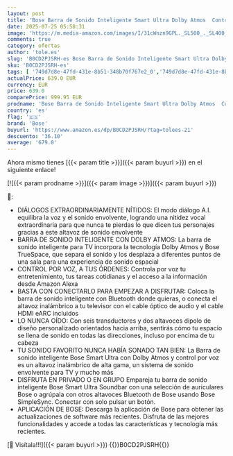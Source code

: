 ```yaml
---
layout: post
title: 'Bose Barra de Sonido Inteligente Smart Ultra Dolby Atmos  Control por Voz de Alexa Bluetooth inalámbrico con IA  Sistema de Sonido Envolvente para TV  Blanco'
date: 2025-07-25 05:58:31
image: 'https://m.media-amazon.com/images/I/31cWnzn9GPL._SL500_._SL400_.jpg'
comments: true
category: ofertas
author: 'tole.es'
slug: 'B0CD2PJSRH-es Bose Barra de Sonido Inteligente Smart Ultra Dolby Atmos...'
sku: 'B0CD2PJSRH-es'
tags: [ '749d7d8e-47fd-431e-8b51-348b70f767e2_0','749d7d8e-47fd-431e-8b51-348b70f767e2_9801','Altavoces','Arborist Merchandising Root','Barras de sonido','Bose','Custom Stores','Electrónica','Equipos de audio y Hi-Fi','Self Service','Special Features Stores','Top Brands Speakers Selection','alexa','bose','dd635ce1-b8f1-4920-b4b9-c00c26aa6274_0','dd635ce1-b8f1-4920-b4b9-c00c26aa6274_9401','🇪🇸', ]
actualPrice: 639.0 EUR
currency: EUR
price: 639.0
comparePrice: 999.95 EUR
prodname: 'Bose Barra de Sonido Inteligente Smart Ultra Dolby Atmos  Control por Voz de Alexa Bluetooth inalámbrico con IA  Sistema de Sonido Envolvente para TV  Blanco'
country: 'es'
flag: '🇪🇸'
brand: 'Bose'
buyurl: 'https://www.amazon.es/dp/B0CD2PJSRH/?tag=tolees-21'
descuento: '36.10'
average: '679.0'
---
```


Ahora mismo tienes [{{< param title >}}]({{< param buyurl >}}) en el siguiente enlace!

[![{{< param prodname >}}]({{< param image >}})]({{< param buyurl >}})

🔎:

- DIÁLOGOS EXTRAORDINARIAMENTE NÍTIDOS: El modo diálogo A.I. equilibra la voz y el sonido envolvente, logrando una nitidez vocal extraordinaria para que nunca te pierdas lo que dicen tus personajes gracias a este altavoz de sonido envolvente
- BARRA DE SONIDO INTELIGENTE CON DOLBY ATMOS: La barra de sonido inteligente para TV incorpora la tecnología Dolby Atmos y Bose TrueSpace, que separa el sonido y los desplaza a diferentes puntos de una sala para una experiencia de sonido espacial
- CONTROL POR VOZ, A TUS ÓRDENES: Controla por voz tu entretenimiento, tus tareas cotidianas y el acceso a la información desde Amazon Alexa
- BASTA CON CONECTARLO PARA EMPEZAR A DISFRUTAR: Coloca la barra de sonido inteligente con Bluetooth donde quieras, o conecta el altavoz inalámbrico a tu televisor con el cable óptico de audio y el cable HDMI eARC incluidos
- LO NUNCA OÍDO: Con seis transductores y dos altavoces dipolo de diseño personalizado orientados hacia arriba, sentirás cómo tu espacio se llena de sonido en todas las direcciones, incluso por encima de tu cabeza
- TU SONIDO FAVORITO NUNCA HABÍA SONADO TAN BIEN: La Barra de sonido inteligente Bose Smart Ultra con Dolby Atmos y control por voz es un altavoz inalámbrico de alta gama, un sistema de sonido envolvente para TV y mucho más
- DISFRUTA EN PRIVADO O EN GRUPO Empareja tu barra de sonido inteligente Bose Smart Ultra Soundbar con una selección de auriculares Bose o agrúpala con otros altavoces Bluetooth de Bose usando Bose SimpleSync. Conectar con solo pulsar un botón.
- APLICACIÓN DE BOSE: Descarga la aplicación de Bose para obtener las actualizaciones de software más recientes. Disfruta de las mejores funcionalidades y accede a todas las características y tecnología más recientes.

[🛒 Visítala!!!]({{< param buyurl >}})
{{<world>}}B0CD2PJSRH{{</world>}}
